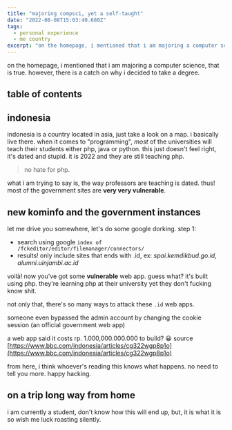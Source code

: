 ```yaml
---
title: "majoring compsci, yet a self-taught"
date: "2022-08-08T15:03:40.680Z"
tags:
  - personal experience
  - me country
excerpt: "on the homepage, i mentioned that i am majoring a computer science, that is true. however, there is a catch on why i decided to take a degree."
---
```


on the homepage, i mentioned that i am majoring a computer science, that is true. however, there is a catch on why i decided to take a degree.

## table of contents

## indonesia

indonesia is a country located in asia, just take a look on a map. i basically live there. when it comes to "programming", _most_ of the universities will teach their students either php, java or python. this just doesn't feel right, it's dated and stupid. it is 2022 and they are still teaching php.

> no hate for php.

what i am trying to say is, the way professors are teaching is dated. thus! most of the government sites are **very very vulnerable**.

## new kominfo and the government instances

let me drive you somewhere, let's do some google dorking. step 1:

- search using google `index of /fckeditor/editor/filemanager/connectors/`
- results! only include sites that ends with .id, ex: _spai.kemdikbud.go.id_, _alumni.uinjambi.ac.id_

voilà! now you've got some **vulnerable** web app. guess what? it's built using php. they're learning php at their university yet they don't fucking know shit.

not only that, there's so many ways to attack these `.id` web apps.

someone even bypassed the admin account by changing the cookie session (an official government web app)

a web app said it costs rp. 1.000,000.000.000 to build? 😀 source [https://www.bbc.com/indonesia/articles/cg322wgp8p1o](https://www.bbc.com/indonesia/articles/cg322wgp8p1o)

from here, i think whoever's reading this knows what happens. no need to tell you more. happy hacking.

## on a trip long way from home

i am currently a student, don't know how this will end up, but, it is what it is so wish me luck roasting silently.